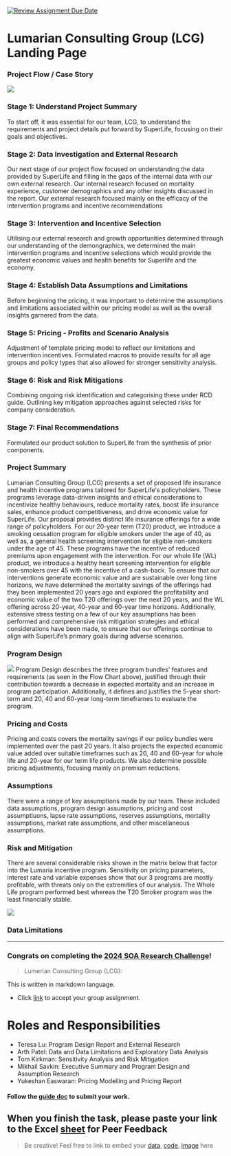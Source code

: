 [![Review Assignment Due Date](https://classroom.github.com/assets/deadline-readme-button-24ddc0f5d75046c5622901739e7c5dd533143b0c8e959d652212380cedb1ea36.svg)](https://classroom.github.com/a/biNKOeX_)
# Lumarian Consulting Group (LCG) Landing Page
### Project Flow / Case Story
![](https://github.com/Actuarial-Control-Cycle-T1-2024/group-page-showcase-lumarian-consulting-group/blob/cdee23df45884f7efa900e68ea35b311343548d8/Screenshot%202024-04-04%20at%202.35.52%20pm.png)
### Stage 1: Understand Project Summary
To start off, it was essential for our team, LCG, to understand the requirements and project details put forward by SuperLife, focusing on their goals and objectives. 
### Stage 2: Data Investigation and External Research
Our next stage of our project flow focused on understanding the data provided by SuperLife and filling in the gaps of the internal data with our own external research. Our internal research focused on mortality experience, customer demographics and any other insights discussed in the report. Our external research focused mainly on the efficacy of the intervention programs and incentive recommendations
### Stage 3: Intervention and Incentive Selection
Utilising our external research and growth opportunities determined through our understanding of the demongraphics, we determined the main intervention programs and incentive selections which would provide the greatest economic values and health benefits for Superlife and the economy.
### Stage 4: Establish Data Assumptions and Limitations
Before beginning the pricing, it was important to determine the assumptions and limitations associated within our pricing model as well as the overall insights garnered from the data. 
### Stage 5: Pricing - Profits and Scenario Analysis
Adjustment of template pricing model to reflect our limitations and intervention incentives. Formulated macros to provide results for all age groups and policy types that also allowed for stronger sensitivity analysis.
### Stage 6: Risk and Risk Mitigations
Combining ongoing risk identification and categorising these under RCD guide. Outlining key mitigation approaches against selected risks for company consideration.
### Stage 7: Final Recommendations
Formulated our product solution to SuperLife from the synthesis of prior components.

### Project Summary
Lumarian Consulting Group (LCG) presents a set of proposed life insurance and health incentive programs tailored for SuperLife's policyholders. These programs leverage data-driven insights and ethical considerations to incentivize healthy behaviours, reduce mortality rates, boost life insurance sales, enhance product competitiveness, and drive economic value for SuperLife.
Our proposal provides distinct life insurance offerings for a wide range of policyholders. For our 20-year term (T20) product, we introduce a smoking cessation program for eligible smokers under the age of 40, as well as, a general health screening intervention for eligible non-smokers under the age of 45. These programs have the incentive of reduced premiums upon engagement with the intervention. For our whole life (WL) product, we introduce a healthy heart screening intervention for eligible non-smokers over 45 with the incentive of a cash-back. 
To ensure that our interventions generate economic value and are sustainable over long time horizons, we have determined the mortality savings of the offerings had they been implemented 20 years ago and explored the profitability and economic value of the two T20 offerings over the next 20 years, and the WL offering across 20-year, 40-year and 60-year time horizons. Additionally, extensive stress testing on a few of our key assumptions has been performed and comprehensive risk mitigation strategies and ethical considerations have been made, to ensure that our offerings continue to align with SuperLife’s primary goals during adverse scenarios.

### Program Design
![](https://github.com/Actuarial-Control-Cycle-T1-2024/group-page-showcase-lumarian-consulting-group/blob/ad81d1ab254cd6a29baf16b9e571825e86b06e94/Flowchart%20Model.png)
Program Design describes the three program bundles' features and requirements (as seen in the Flow Chart above), justified through their contribution towards a decrease in expected mortality and an increase in program participation. Additionally, it defines and justifies the 5-year short-term and 20, 40 and 60-year long-term timeframes to evaluate the program.
### Pricing and Costs
Pricing and costs covers the mortality savings if our policy bundles were implemented over the past 20 years. It also projects the expected economic value added over suitable timeframes such as 20, 40 and 60-year for whole life and 20-year for our term life products. We also determine possible pricing adjustments, focusing mainly on premium reductions. 
### Assumptions
There were a range of key assumptions made by our team. These included data assumptions, program design assumptions, pricing and cost assumptiuons, lapse rate assumptions, reserves assumptions, mortality assumptions, market rate assumptions, and other miscellaneous assumptions. 
### Risk and Mitigation
There are several considerable risks shown in the matrix below that factor into the Lumaria incentive program. Sensitivity on pricing parameters, interest rate and variable expenses show that our 3 programs are mostly profitable, with threats only on the extremities of our analysis. The Whole Life program performed best whereas the T20 Smoker program was the least financially stable.

![](https://github.com/Actuarial-Control-Cycle-T1-2024/group-page-showcase-lumarian-consulting-group/blob/d85d8213ac455da456752d190619a3c479abb382/risk%20matrix.PNG)
### Data Limitations



---

### Congrats on completing the [2024 SOA Research Challenge](https://www.soa.org/research/opportunities/2024-student-research-case-study-challenge/)!

> Lumerian Consulting Group (LCG):  

This is written in markdown language. 
>
* Click [link](https://classroom.github.com/a/biNKOeX_) to accept your group assignment.

# Roles and Responsibilities
* Teresa Lu: Program Design Report and External Research
* Arth Patel: Data and Data Limitations and Exploratory Data Analysis
* Tom Kirkman: Sensitivity Analysis and Risk Mitigation
* Mikhail Savkin: Executive Summary and Program Design and Assumption Research
* Yukeshan Easwaran: Pricing Modelling and Pricing Report 

#### Follow the [guide doc](doc1.pdf) to submit your work. 

When you finish the task, please paste your link to the Excel [sheet](https://unsw-my.sharepoint.com/:x:/g/personal/z5096423_ad_unsw_edu_au/ETIxmQ6pESRHoHPt-PUleR4BuN0_ghByf7TsfSfgDaBhVg?rtime=GAd2OFNM3Eg) for Peer Feedback
---


>Be creative! Feel free to link to embed your [data](2024-srcsc-superlife-inforce-dataset-part1.csv), [code](sample-data-clean.ipynb), [image](unsw.png) here


